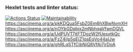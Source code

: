 ### Hexlet tests and linter status:

[![Actions Status](https://github.com/MorbidDesire/frontend-project-44/workflows/hexlet-check/badge.svg)](https://github.com/MorbidDesire/frontend-project-44/actions)
[![Maintainability](https://api.codeclimate.com/v1/badges/99ed9c3dc51e2d996625/maintainability)](https://codeclimate.com/github/MorbidDesire/frontend-project-44/maintainability)
https://asciinema.org/a/pkKDQua5FsbZ0Em6hXBwNvmXH
https://asciinema.org/a/nOYbGDqbjx2mNbhqaVfwnDQVL
https://asciinema.org/a/UdPUVT7itFTDgzW2fUesxtkQc
https://asciinema.org/a/FzZ4iIp5qEjZ1qsEqVo44aIJw
https://asciinema.org/a/ghRLqSTfCibNiQ8VfAi7jrDoA
